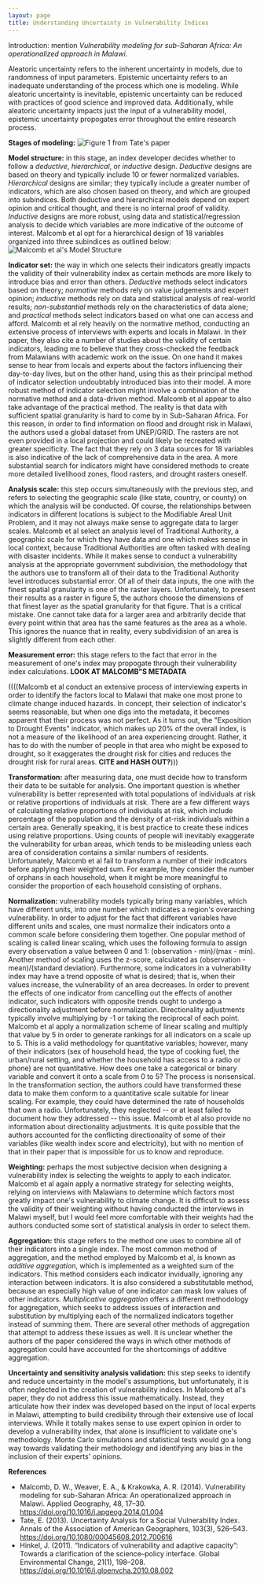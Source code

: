 ```yaml
---
layout: page
title: Understanding Uncertainty in Vulnerability Indices
---
```

Introduction: mention *Vulnerability modeling for sub-Saharan Africa: An operationalized approach in Malawi*.

Aleatoric uncertainty refers to the inherent uncertainty in models, due to randomness of input parameters.
Epistemic uncertainty refers to an inadequate understanding of the process which one is modeling.
While aleatoric uncertainty is inevitable, epistemic uncertainty can be reduced with practices of good science and improved data.
Additionally, while aleatoric uncertainty impacts just the input of a vulnerability model, epistemic uncertainty propogates error throughout the entire research process.

**Stages of modeling:**
![Figure 1 from Tate's paper](assets/Index_construction_flowchart.png)

**Model structure:** in this stage, an index developer decides whether to follow a *deductive*, *hierarchical*, or *inductive* design.
*Deductive* designs are based on theory and typically include 10 or fewer normalized variables.
*Hierarchical* designs are similar; they typically include a greater number of indicators, which are also chosen based on theory, and which are grouped into subindices.
Both deductive and hierarchical models depend on expert opinion and critical thought, and there is no internal proof of validity.
*Inductive* designs are more robust, using data and statistical/regression analysis to decide which variables are more indicative of the outcome of interest.
Malcomb et al opt for a hierarchical design of 18 variables organized into three subindices as outlined below:
![Malcomb et al's Model Structure](assets/Malcomb_Model_Structure.png)

**Indicator set:** the way in which one selects their indicators greatly impacts the validity of their vulnerability index as certain methods are more likely to introduce bias and error than others.
*Deductive* methods select indicators based on theory; *normative* methods rely on value judgements and expert opinion; *inductive* methods rely on data and statistical analysis of real-world results; *non-substantial* methods rely on the characteristics of data alone; and *practical* methods select indicators based on what one can access and afford.
Malcomb et al rely heavily on the normative method, conducting an extensive process of interviews with experts and locals in Malawi.
In their paper, they also cite a number of studies about the validity of certain indicators, leading me to believe that they cross-checked the feedback from Malawians with academic work on the issue.
On one hand it makes sense to hear from locals and experts about the factors influencing their day-to-day lives, but on the other hand, using this as their principal method of indicator selection undoubtably introduced bias into their model.
A more robust method of indicator selection might involve a combination of the normative method and a data-driven method.
Malcomb et al appear to also take advantage of the practical method.
The reality is that data with sufficient spatial granularity is hard to come by in Sub-Saharan Africa.
For this reason, in order to find information on flood and drought risk in Malawi, the authors used a global dataset from UNEP/GRID.
The rasters are not even provided in a local projection and could likely be recreated with greater specificity.
The fact that they rely on 3 data sources for 18 variables is also indicative of the lack of comprehensive data in the area.
A more substantial search for indicators might have considered methods to create more detailed livelihood zones, flood rasters, and drought rasters oneself.

**Analysis scale:** this step occurs simultaneously with the previous step, and refers to selecting the geographic scale (like state, country, or county) on which the analysis will be conducted.
Of course, the relationships between indicators in different locations is subject to the Modifiable Areal Unit Problem, and it may not always make sense to aggregate data to larger scales.
Malcomb et al select an analysis level of Traditional Authority, a geographic scale for which they have data and one which makes sense in local context, because Traditional Authorities are often tasked with dealing with disaster incidents.
While it makes sense to conduct a vulnerability analysis at the appropriate government subdivision, the methodology that the authors use to transform all of their data to the Traditional Authority level introduces substantial error.
Of all of their data inputs, the one with the finest spatial granularity is one of the raster layers.
Unfortunately, to present their results as a raster in figure 5, the authors choose the dimensions of that finest layer as the spatial granularity for that figure.
That is a critical mistake.
One cannot take data for a larger area and arbitrarily decide that every point within that area has the same features as the area as a whole.
This ignores the nuance that in reality, every subdividision of an area is slightly different from each other.

**Measurement error:** this stage refers to the fact that error in the measurement of one's index may propogate through their vulnerability index calculations. **LOOK AT MALCOMB"S METADATA**

((((Malcomb et al conduct an extensive process of interviewing experts in order to identify the factors local to Malawi that make one most prone to climate change induced hazards.
In concept, their selection of indicator's seems reasonable, but when one digs into the metadata, it becomes apparent that their process was not perfect.
As it turns out, the "Exposition to Drought Events" indicator, which makes up 20% of the overall index, is not a measure of the likelihood of an area experiencing drought.
Rather, it has to do with the number of people in that area who might be exposed to drought, so it exaggerates the drought risk for cities and reduces the drought risk for rural areas.
**CITE and HASH OUT?**)))



**Transformation:** after measuring data, one must decide how to transform their data to be suitable for analysis.
One important question is whether vulnerability is better represented with total populations of  individuals at risk or relative proportions of individuals at risk.
There are a few different ways of calculating relative proportions of individuals at risk, which include percentage of the population and the density of at-risk individuals within a certain area.
Generally speaking, it is best practice to create these indices using relative proportions.
Using counts of people will inevitably exaggerate the vulnerability for urban areas, which tends to be misleading unless each area of consideration contains a similar numbers of residents.
Unfortunately, Malcomb et al fail to transform a number of their indicators before applying their weighted sum.
For example, they consider the number of orphans in each household, when it might be more meaningful to consider the proportion of each household consisting of orphans.

**Normalization:** vulnerability models typically bring many variables, which have different units, into one number which indicates a region's overarching vulnerability.
In order to adjust for the fact that different variables have different units and scales, one must normalize their indicators onto a common scale before considering them together.
One popular method of scaling is called linear scaling, which uses the following formula to assign every observation a value between 0 and 1: (observation - min)/(max - min).
Another method of scaling uses the z-score, calculated as (observation - mean)/(standard deviation).
Furthermore, some indicators in a vulnerability index may have a trend opposite of what is desired; that is, when their values increase, the vulnerability of an area decreases.
In order to prevent the effects of one indicator from cancelling out the effects of another indicator, such indicators with opposite trends ought to undergo a directionality adjustment before normalization.
Directionality adjustments typically involve multiplying by -1 or taking the reciprocal of each point.
Malcomb et al apply a normalization scheme of linear scaling and multiply that value by 5 in order to generate rankings for all indicators on a scale up to 5.
This is a valid methodology for quantitative variables; however, many of their indicators (sex of household head, the type of cooking fuel, the urban/rural setting, and whether the household has access to a radio or phone) are not quantitative.
How does one take a categorical or binary variable and convert it onto a scale from 0 to 5?
The process is nonsensical.
In the transformation section, the authors could have transformed these data to make them conform to a quantitative scale suitable for linear scaling.
For example, they could have determined the rate of households that own a radio.
Unfortunately, they neglected -- or at least failed to document how they addressed -- this issue.
Malcomb et al also provide no information about directionality adjustments.
It is quite possible that the authors accounted for the conflicting directionality of some of their variables (like wealth index score and electricity), but with no mention of that in their paper that is impossible for us to know and reproduce.

**Weighting:** perhaps the most subjective decision when designing a vulnerability index is selecting the weights to apply to each indicator.
Malcomb et al again apply a normative strategy for selecting weights, relying on interviews with Malawians to determine which factors most greatly impact one's vulnerability to climate change.
It is difficult to assess the validity of their weighting without having conducted the interviews in Malawi myself, but I would feel more comfortable with their weights had the authors conducted some sort of statistical analysis in order to select them.

**Aggregation:** this stage refers to the method one uses to combine all of their indicators into a single index.
The most common method of aggregation, and the method employed by Malcomb et al, is known as *additive aggregation*, which is implemented as a weighted sum of the indicators.
This method considers each indicator invidually, ignoring any interaction between indicators.
It is also considered a substitutable method, because an especially high value of one indicator can mask low values of other indicators.
*Multiplicative aggregation* offers a different methodology for aggregation, which seeks to address issues of interaction and substitution by multiplying each of the normalized indicators together instead of summing them.
There are several other methods of aggregation that attempt to address these issues as well.
It is unclear whether the authors of the paper considered the ways in which other methods of aggregation could have accounted for the shortcomings of additive aggregation.

**Uncertainty and sensitivity analysis validation:** this step seeks to identify and reduce uncertainty in the model's assumptions, but unfortunately, it is often neglected in the creation of vulnerability indices.
In Malcomb et al's paper, they do not address this issue mathematically.
Instead, they articulate how their index was developed based on the input of local experts in Malawi, attempting to build credibility through their extensive use of local interviews.
While it totally makes sense to use expert opinion in order to develop a vulnerability index, that alone is insufficient to validate one's methodology.
Monte Carlo simulations and statistical tests would go a long way towards validating their methodology and identifying any bias in the inclusion of their experts' opinions.


**References**
- Malcomb, D. W., Weaver, E. A., & Krakowka, A. R. (2014). Vulnerability modeling for sub-Saharan Africa: An operationalized approach in Malawi. Applied Geography, 48, 17–30. https://doi.org/10.1016/j.apgeog.2014.01.004
- Tate, E. (2013). Uncertainty Analysis for a Social Vulnerability Index. Annals of the Association of American Geographers, 103(3), 526–543. https://doi.org/10.1080/00045608.2012.700616
- Hinkel, J. (2011). “Indicators of vulnerability and adaptive capacity”: Towards a clarification of the science–policy interface. Global Environmental Change, 21(1), 198–208. https://doi.org/10.1016/j.gloenvcha.2010.08.002
